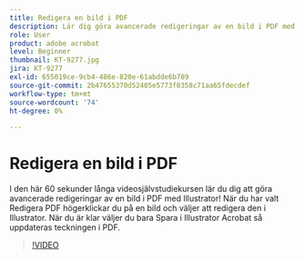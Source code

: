 ```yaml
---
title: Redigera en bild i PDF
description: Lär dig göra avancerade redigeringar av en bild i PDF med Illustrator
role: User
product: adobe acrobat
level: Beginner
thumbnail: KT-9277.jpg
jira: KT-9277
exl-id: 655019ce-9cb4-486e-820e-61abdde6b789
source-git-commit: 2b47655370d52405e5773f0358c71aa65fdecdef
workflow-type: tm+mt
source-wordcount: '74'
ht-degree: 0%

---
```


# Redigera en bild i PDF

I den här 60 sekunder långa videosjälvstudiekursen lär du dig att göra avancerade redigeringar av en bild i PDF med Illustrator! När du har valt Redigera PDF högerklickar du på en bild och väljer att redigera den i Illustrator. När du är klar väljer du bara Spara i Illustrator Acrobat så uppdateras teckningen i PDF.

>[!VIDEO](https://video.tv.adobe.com/v/338277?quality=12&learn=on&hidetitle=true)
